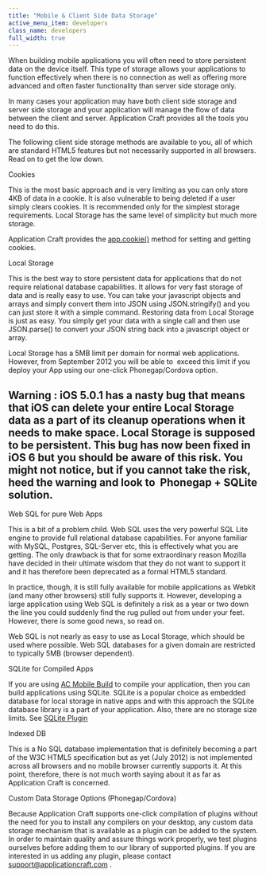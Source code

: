 ```yaml
---
title: "Mobile & Client Side Data Storage"
active_menu_item: developers
class_name: developers
full_width: true
---
```



When building mobile applications you will often need to store persistent data on the device itself. This type of storage allows your applications to function effectively when there is no connection as well as offering more advanced and often faster functionality than server side storage only.

In many cases your application may have both client side storage and server side storage and your application will manage the flow of data between the client and server. Application Craft provides all the tools you need to do this.

The following client side storage methods are available to you, all of which are standard HTML5 features but not necessarily supported in all browsers. Read on to get the low down.

Cookies

This is the most basic approach and is very limiting as you can only store 4KB of data in a cookie. It is also vulnerable to being deleted if a user simply clears cookies. It is recommended only for the simplest storage requirements. Local Storage has the same level of simplicity but much more storage.

Application Craft provides the [app.cookie()](../../scripting-apis/client-api/others/cookie.htm) method for setting and getting cookies.

Local Storage

This is the best way to store persistent data for applications that do not require relational database capabilities. It allows for very fast storage of data and is really easy to use. You can take your javascript objects and arrays and simply convert them into JSON using JSON.stringify() and you can just store it with a simple command. Restoring data from Local Storage is just as easy. You simply get your data with a single call and then use JSON.parse() to convert your JSON string back into a javascript object or array.

Local Storage has a 5MB limit per domain for normal web applications. However, from September 2012 you will be able to  exceed this limit if you deploy your App using our one-click Phonegap/Cordova option.

## Warning : iOS 5.0.1 has a nasty bug that means that iOS can delete your entire Local Storage data as a part of its cleanup operations when it needs to make space. Local Storage is supposed to be persistent. This bug has now been fixed in iOS 6 but you should be aware of this risk. You might not notice, but if you cannot take the risk, heed the warning and look to  Phonegap + SQLite solution.

Web SQL for pure Web Apps

This is a bit of a problem child. Web SQL uses the very powerful SQL Lite engine to provide full relational database capabilities. For anyone familiar with MySQL, Postgres, SQL-Server etc, this is effectively what you are getting. The only drawback is that for some extraordinary reason Mozilla have decided in their ultimate wisdom that they do not want to support it and it has therefore been deprecated as a formal HTML5 standard.

In practice, though, it is still fully available for mobile applications as Webkit (and many other browsers) still fully supports it. However, developing a large application using Web SQL is definitely a risk as a year or two down the line you could suddenly find the rug pulled out from under your feet. However, there is some good news, so read on.

Web SQL is not nearly as easy to use as Local Storage, which should be used where possible. Web SQL databases for a given domain are restricted to typically 5MB (browser dependent).

SQLite for Compiled Apps

If you are using [AC Mobile Build](../../ac-mobile-build-phonegap/cordova/ac-mobile-build/index.htm) to compile your application, then you can build applications using SQLite. SQLite is a popular choice as embedded database for local storage in native apps and with this approach the SQLite database library is a part of your application. Also, there are no storage size limits. See [SQLite Plugin](../../ac-mobile-build-phonegap/cordova/ac-mobile-build/ac-build-plugins/sqlite-plugin/index.htm)

Indexed DB

This is a No SQL database implementation that is definitely becoming a part of the W3C HTML5 specification but as yet (July 2012) is not implemented across all browsers and no mobile browser currently supports it. At this point, therefore, there is not much worth saying about it as far as Application Craft is concerned.

Custom Data Storage Options (Phonegap/Cordova)

Because Application Craft supports one-click compilation of plugins without the need for you to install any compilers on your desktop, any custom data storage mechanism that is available as a plugin can be added to the system. In order to maintain quality and assure things work properly, we test plugins ourselves before adding them to our library of supported plugins. If you are interested in us adding any plugin, please contact [support@applicationcraft.com](mailto:support@applicationcraft.com) .

